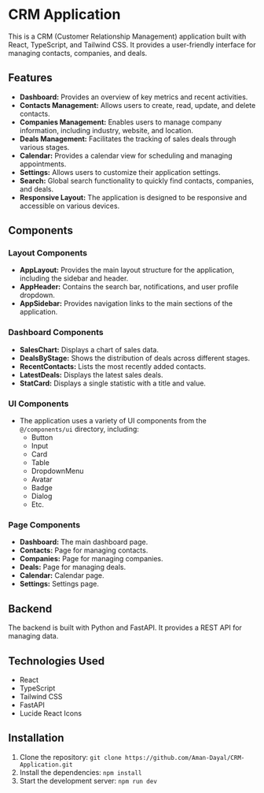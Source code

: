# CRM Application

This is a CRM (Customer Relationship Management) application built with React, TypeScript, and Tailwind CSS. It provides a user-friendly interface for managing contacts, companies, and deals.

## Features

*   **Dashboard:** Provides an overview of key metrics and recent activities.
*   **Contacts Management:** Allows users to create, read, update, and delete contacts.
*   **Companies Management:** Enables users to manage company information, including industry, website, and location.
*   **Deals Management:** Facilitates the tracking of sales deals through various stages.
*   **Calendar:** Provides a calendar view for scheduling and managing appointments.
*   **Settings:** Allows users to customize their application settings.
*   **Search:** Global search functionality to quickly find contacts, companies, and deals.
*   **Responsive Layout:** The application is designed to be responsive and accessible on various devices.

## Components

### Layout Components

*   **AppLayout:** Provides the main layout structure for the application, including the sidebar and header.
*   **AppHeader:** Contains the search bar, notifications, and user profile dropdown.
*   **AppSidebar:** Provides navigation links to the main sections of the application.

### Dashboard Components

*   **SalesChart:** Displays a chart of sales data.
*   **DealsByStage:** Shows the distribution of deals across different stages.
*   **RecentContacts:** Lists the most recently added contacts.
*   **LatestDeals:** Displays the latest sales deals.
*   **StatCard:** Displays a single statistic with a title and value.

### UI Components

*   The application uses a variety of UI components from the `@/components/ui` directory, including:
    *   Button
    *   Input
    *   Card
    *   Table
    *   DropdownMenu
    *   Avatar
    *   Badge
    *   Dialog
    *   Etc.

### Page Components

*   **Dashboard:** The main dashboard page.
*   **Contacts:** Page for managing contacts.
*   **Companies:** Page for managing companies.
*   **Deals:** Page for managing deals.
*   **Calendar:** Calendar page.
*   **Settings:** Settings page.

## Backend

The backend is built with Python and FastAPI. It provides a REST API for managing data.

## Technologies Used

*   React
*   TypeScript
*   Tailwind CSS
*   FastAPI
*   Lucide React Icons

## Installation

1.  Clone the repository: `git clone https://github.com/Aman-Dayal/CRM-Application.git`
2.  Install the dependencies: `npm install`
3.  Start the development server: `npm run dev`

